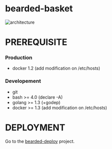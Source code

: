 bearded-basket
==============

![architecture](https://docs.google.com/drawings/d/19kQsvhiq-QVkVmBhlErZEeFcUaN10SFxRQm-7NFvhok/pub?w=1143&h=684)

PREREQUISITE
============

### Production

 - docker 1.2 (add modification on /etc/hosts)

### Developement

 - git
 - bash >= 4.0 (declare -A)
 - golang >= 1.3 (+godep)
 - docker >= 1.3 (add modification on /etc/hosts)

DEPLOYMENT
==========

Go to the [bearded-deploy](https://github.com/Softinnov/bearded-deploy) project.
